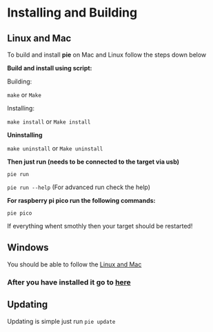 # Installing and Building

## Linux and Mac
To build and install **pie** on Mac and Linux follow the steps down below

**Build and install using script:**

Building:

`make` or `Make`

Installing:

`make install` or `Make install`


**Uninstalling**

`make uninstall` or `Make uninstall`

**Then just run (needs to be connected to the target via usb)**

`pie run`

`pie run --help` (For advanced run check the help)

**For raspberry pi pico run the following commands:**

`pie pico`

If everything whent smothly then your target should be restarted!

## Windows

You should be able to follow the [Linux and Mac](https://github.com/kevinalavik/chrome-pie/blob/main/INSTALLL.md#linux-and-mac)


### After you have installed it go to [here](https://github.com/kevinalavik/chrome-pie/blob/main/USE.md)

## Updating

Updating is simple just run
`pie update`
